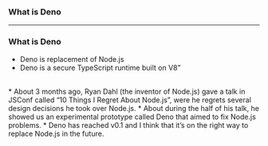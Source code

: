 ### What is Deno


------------------------------------------------------------------

### What is Deno
* Deno is replacement of  Node.js
* Deno is a secure TypeScript runtime built on V8”
<br>
* About 3 months ago, Ryan Dahl (the inventor of Node.js) gave a talk in JSConf called “10 Things I Regret About Node.js”, were he regrets several design decisions he took over Node.js. 
* About during the half of his talk, he showed us an experimental prototype called Deno that aimed to fix Node.js problems.
* Deno has reached v0.1 and I think that it’s on the right way to replace Node.js in the future.
